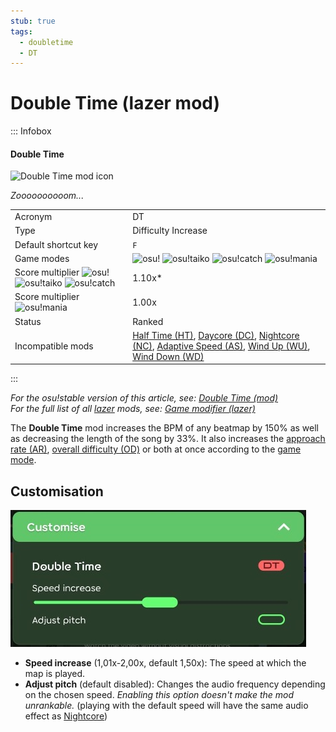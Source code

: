 ```yaml
---
stub: true
tags:
  - doubletime
  - DT
---
```


# Double Time (lazer mod)

::: Infobox

<!-- lint ignore heading-increment -->

#### Double Time

![Double Time mod icon](/wiki/Gameplay/Game_modifier_(lazer)/img/mods/DT.png)

*Zoooooooooom...*

|  |  |
| :-- | :-- |
| Acronym | DT |
| Type | Difficulty Increase |
| Default shortcut key | `F` |
| Game modes | ![][osu!] ![][osu!taiko] ![][osu!catch] ![][osu!mania] |
| Score multiplier ![][osu!] ![][osu!taiko] ![][osu!catch] | 1.10x\* <!-- TODO --> |
| Score multiplier ![][osu!mania] | 1.00x |
| Status | Ranked |
| Incompatible mods | [Half Time (HT)](/wiki/Gameplay/Game_modifier/Half_Time_(lazer)), [Daycore (DC)](/wiki/Gameplay/Game_modifier/Daycore), [Nightcore (NC)](/wiki/Gameplay/Game_modifier/Nightcore_(lazer)), [Adaptive Speed (AS)](/wiki/Gameplay/Game_modifier/Adaptive_Speed), [Wind Up (WU)](/wiki/Gameplay/Game_modifier/Wind_Up), [Wind Down (WD)](/wiki/Gameplay/Game_modifier/Wind_Down) |

:::

*For the osu!stable version of this article, see: [Double Time (mod)](/wiki/Gameplay/Game_modifier/Double_Time)*\
*For the full list of all [lazer](/wiki/Client/Release_stream/Lazer) mods, see: [Game modifier (lazer)](/wiki/Gameplay/Game_modifier_(lazer))*

The **Double Time** mod increases the BPM of any beatmap by 150% as well as decreasing the length of the song by 33%. It also increases the [approach rate (AR)](/wiki/Beatmap/Approach_rate), [overall difficulty (OD)](/wiki/Beatmap/Overall_difficulty) or both at once according to the [game mode](/wiki/Game_mode).

## Customisation

![Double Time customisation options in the game client](/wiki/Gameplay/Game_modifier_(lazer)/img/customise/DT.jpg)

- **Speed increase** (1,01x-2,00x, default 1,50x): The speed at which the map is played.
- **Adjust pitch** (default disabled): Changes the audio frequency depending on the chosen speed. *Enabling this option doesn't make the mod unrankable.* (playing with the default speed will have the same audio effect as [Nightcore](/wiki/Gameplay/Game_modifier/Nightcore_(lazer)))

[osu!]: /wiki/shared/mode/osu.png "osu!"
[osu!taiko]: /wiki/shared/mode/taiko.png "osu!taiko"
[osu!catch]: /wiki/shared/mode/catch.png "osu!catch"
[osu!mania]: /wiki/shared/mode/mania.png "osu!mania"
